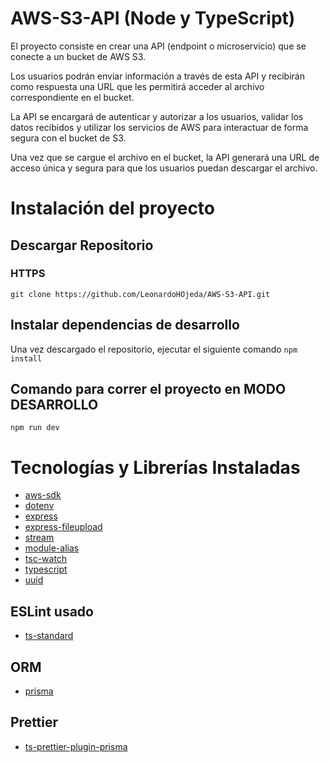 # AWS-S3-API (Node y TypeScript)

El proyecto consiste en crear una API (endpoint o microservicio) que se conecte a un bucket de AWS S3.

Los usuarios podrán enviar información a través de esta API y recibirán como respuesta una URL que les permitirá acceder al archivo correspondiente en el bucket.

La API se encargará de autenticar y autorizar a los usuarios, validar los datos recibidos y utilizar los servicios de AWS para interactuar de forma segura con el bucket de S3.

Una vez que se cargue el archivo en el bucket, la API generará una URL de acceso única y segura para que los usuarios puedan descargar el archivo.

# Instalación del proyecto

## Descargar Repositorio
### HTTPS
`git clone https://github.com/LeonardoHOjeda/AWS-S3-API.git`

## Instalar dependencias de desarrollo

Una vez descargado el repositorio, ejecutar el siguiente comando
`npm install`

## Comando para correr el proyecto en **MODO DESARROLLO**

`npm run dev`

# Tecnologías y Librerías Instaladas

- [aws-sdk](https://www.npmjs.com/package/aws-sdk)
- [dotenv](https://www.npmjs.com/package/dotenv)
- [express](https://www.npmjs.com/package/express)
- [express-fileupload](https://www.npmjs.com/package/express)
- [stream](https://www.npmjs.com/package/express)
- [module-alias](https://www.npmjs.com/package/module-alias)
- [tsc-watch](https://www.npmjs.com/package/tsc-watch)
- [typescript](https://www.npmjs.com/package/typescript)
- [uuid](https://www.npmjs.com/package/uuid)

## ESLint usado

- [ts-standard](https://www.npmjs.com/package/ts-standard)

## ORM
- [prisma](https://www.npmjs.com/package/ts-standard)

## Prettier
- [ts-prettier-plugin-prisma](https://www.npmjs.com/package/ts-standard)

